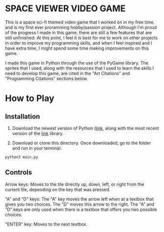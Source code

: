 # **SPACE VIEWER VIDEO GAME**

This is a space sci-fi themed video game that I worked on in my free time. and is my first 
ever proramming hobby/passion project. Although I'm proud of the progress I made in this game,
there are still a few features that are still unfinished. At this point, I feel it is best
for me to work on other projects in order to improve my programming skills, and when I feel
inspired and I have extra time, I might spend some time making improvements on this game.

I made this game in Python through the use of the PyGame library. The sprites that I used, along
with the resources that I used to learn the skills I need to develop this game, are cited in the
"Art Citations" and "Programming Citations" sections below.

# **How to Play**

## **Installation**

1. Download the newest version of Python ([link](https://www.python.org/downloads/ "download link"),
   along with the most recent version of the [link](https://www.pygame.org/news "Pygame") library.

2. Download or clone this directory. Once downloaded, go to the folder and run in your terminal:

```sh
python3 main.py
```

## **Controls**

Arrow keys: Moves to the tile directly up, down, left, or right from the current tile, depending
			on the key that was pressed.

"A" and "D" keys: The "A" key moves the arrow left when at a textbox that gives you two choices.
				  The "D" moves this arrow to the right. The "A" and "D" keys are only used
				  when there is a textbox that offers you two possible choices.

"ENTER" key: Moves to the next textbox.


